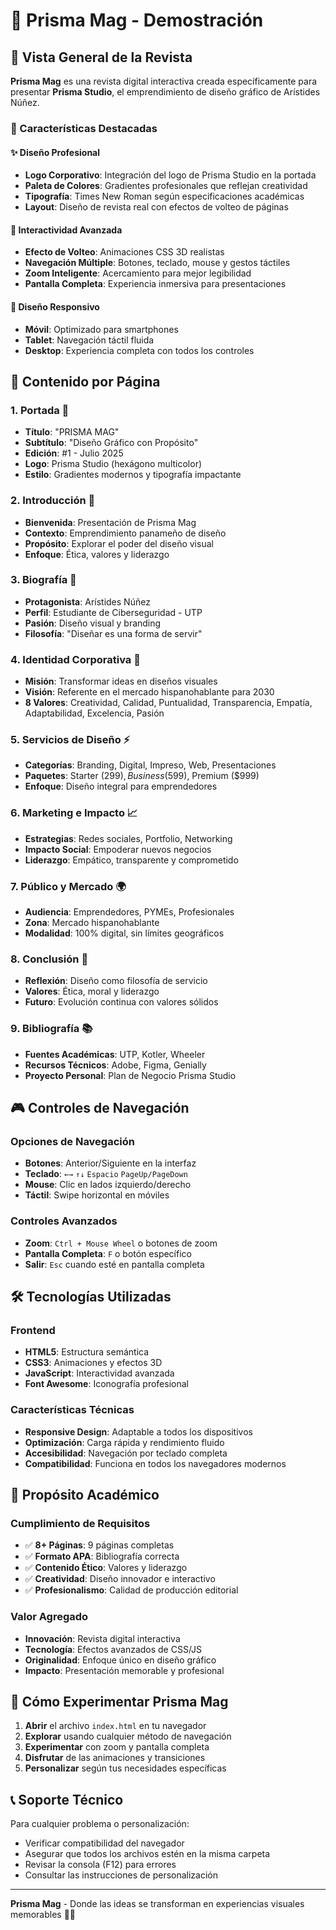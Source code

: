 # 🎨 Prisma Mag - Demostración

## 📖 Vista General de la Revista

**Prisma Mag** es una revista digital interactiva creada específicamente para presentar **Prisma Studio**, el emprendimiento de diseño gráfico de Arístides Núñez.

### 🎯 Características Destacadas

#### ✨ Diseño Profesional
- **Logo Corporativo**: Integración del logo de Prisma Studio en la portada
- **Paleta de Colores**: Gradientes profesionales que reflejan creatividad
- **Tipografía**: Times New Roman según especificaciones académicas
- **Layout**: Diseño de revista real con efectos de volteo de páginas

#### 🔄 Interactividad Avanzada
- **Efecto de Volteo**: Animaciones CSS 3D realistas
- **Navegación Múltiple**: Botones, teclado, mouse y gestos táctiles
- **Zoom Inteligente**: Acercamiento para mejor legibilidad
- **Pantalla Completa**: Experiencia inmersiva para presentaciones

#### 📱 Diseño Responsivo
- **Móvil**: Optimizado para smartphones
- **Tablet**: Navegación táctil fluida
- **Desktop**: Experiencia completa con todos los controles

## 📄 Contenido por Página

### 1. Portada 🎨
- **Título**: "PRISMA MAG"
- **Subtítulo**: "Diseño Gráfico con Propósito"
- **Edición**: #1 - Julio 2025
- **Logo**: Prisma Studio (hexágono multicolor)
- **Estilo**: Gradientes modernos y tipografía impactante

### 2. Introducción 📝
- **Bienvenida**: Presentación de Prisma Mag
- **Contexto**: Emprendimiento panameño de diseño
- **Propósito**: Explorar el poder del diseño visual
- **Enfoque**: Ética, valores y liderazgo

### 3. Biografía 👤
- **Protagonista**: Arístides Núñez
- **Perfil**: Estudiante de Ciberseguridad - UTP
- **Pasión**: Diseño visual y branding
- **Filosofía**: "Diseñar es una forma de servir"

### 4. Identidad Corporativa 🎯
- **Misión**: Transformar ideas en diseños visuales
- **Visión**: Referente en el mercado hispanohablante para 2030
- **8 Valores**: Creatividad, Calidad, Puntualidad, Transparencia, Empatía, Adaptabilidad, Excelencia, Pasión

### 5. Servicios de Diseño ⚡
- **Categorías**: Branding, Digital, Impreso, Web, Presentaciones
- **Paquetes**: Starter ($299), Business ($599), Premium ($999)
- **Enfoque**: Diseño integral para emprendedores

### 6. Marketing e Impacto 📈
- **Estrategias**: Redes sociales, Portfolio, Networking
- **Impacto Social**: Empoderar nuevos negocios
- **Liderazgo**: Empático, transparente y comprometido

### 7. Público y Mercado 🌍
- **Audiencia**: Emprendedores, PYMEs, Profesionales
- **Zona**: Mercado hispanohablante
- **Modalidad**: 100% digital, sin límites geográficos

### 8. Conclusión 💭
- **Reflexión**: Diseño como filosofía de servicio
- **Valores**: Ética, moral y liderazgo
- **Futuro**: Evolución continua con valores sólidos

### 9. Bibliografía 📚
- **Fuentes Académicas**: UTP, Kotler, Wheeler
- **Recursos Técnicos**: Adobe, Figma, Genially
- **Proyecto Personal**: Plan de Negocio Prisma Studio

## 🎮 Controles de Navegación

### Opciones de Navegación
- **Botones**: Anterior/Siguiente en la interfaz
- **Teclado**: `←→` `↑↓` `Espacio` `PageUp/PageDown`
- **Mouse**: Clic en lados izquierdo/derecho
- **Táctil**: Swipe horizontal en móviles

### Controles Avanzados
- **Zoom**: `Ctrl + Mouse Wheel` o botones de zoom
- **Pantalla Completa**: `F` o botón específico
- **Salir**: `Esc` cuando esté en pantalla completa

## 🛠️ Tecnologías Utilizadas

### Frontend
- **HTML5**: Estructura semántica
- **CSS3**: Animaciones y efectos 3D
- **JavaScript**: Interactividad avanzada
- **Font Awesome**: Iconografía profesional

### Características Técnicas
- **Responsive Design**: Adaptable a todos los dispositivos
- **Optimización**: Carga rápida y rendimiento fluido
- **Accesibilidad**: Navegación por teclado completa
- **Compatibilidad**: Funciona en todos los navegadores modernos

## 🎯 Propósito Académico

### Cumplimiento de Requisitos
- ✅ **8+ Páginas**: 9 páginas completas
- ✅ **Formato APA**: Bibliografía correcta
- ✅ **Contenido Ético**: Valores y liderazgo
- ✅ **Creatividad**: Diseño innovador e interactivo
- ✅ **Profesionalismo**: Calidad de producción editorial

### Valor Agregado
- **Innovación**: Revista digital interactiva
- **Tecnología**: Efectos avanzados de CSS/JS
- **Originalidad**: Enfoque único en diseño gráfico
- **Impacto**: Presentación memorable y profesional

## 🚀 Cómo Experimentar Prisma Mag

1. **Abrir** el archivo `index.html` en tu navegador
2. **Explorar** usando cualquier método de navegación
3. **Experimentar** con zoom y pantalla completa
4. **Disfrutar** de las animaciones y transiciones
5. **Personalizar** según tus necesidades específicas

## 📞 Soporte Técnico

Para cualquier problema o personalización:
- Verificar compatibilidad del navegador
- Asegurar que todos los archivos estén en la misma carpeta
- Revisar la consola (F12) para errores
- Consultar las instrucciones de personalización

---

**Prisma Mag** - Donde las ideas se transforman en experiencias visuales memorables 🎨✨ 